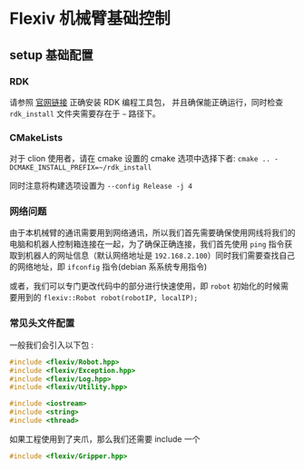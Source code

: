 # Flexiv 机械臂基础控制

## setup 基础配置

### RDK

请参照 [官网链接](https://rdk.flexiv.com/) 正确安装 RDK 编程工具包，
并且确保能正确运行，同时检查 `rdk_install` 文件夹需要存在于 `~` 路径下。

### CMakeLists

对于 clion 使用者，请在 cmake 设置的 cmake 选项中选择下者:
`cmake .. -DCMAKE_INSTALL_PREFIX=~/rdk_install`

同时注意将构建选项设置为 `--config Release -j 4`

### 网络问题

由于本机械臂的通讯需要用到网络通讯，所以我们首先需要确保使用网线将我们的电脑和机器人控制箱连接在一起，为了确保正确连接，我们首先使用 `ping`
指令获取到机器人的网址信息（默认网络地址是 `192.168.2.100`）同时我们需要查找自己的网络地址，即 `ifconfig` 指令(debian
系系统专用指令)

或者，我们可以专门更改代码中的部分进行快速使用，即 `robot`
初始化的时候需要用到的 `flexiv::Robot robot(robotIP, localIP);`

### 常见头文件配置

一般我们会引入以下包 :

```cpp 
#include <flexiv/Robot.hpp>
#include <flexiv/Exception.hpp>
#include <flexiv/Log.hpp>
#include <flexiv/Utility.hpp>

#include <iostream>
#include <string>
#include <thread>
```

如果工程使用到了夹爪，那么我们还需要 include 一个

```cpp
#include <flexiv/Gripper.hpp>
```
